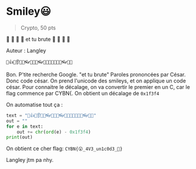 # Smiley😃
> Crypto, 50 pts
> 
🤣 🤣 🤣 🤣 et tu brute 🤣 🤣 🤣 🤣
>
Auteur : Langley

`🐷👍🐶👂👯𾨢👓🐨👊🐧👓👩👢🐥👗🐤👘🐧👓𾷢👱`

Bon.
P'tite recherche Google.
"et tu brute"
Paroles prononcées par César.
Donc code césar.
On prend l'unicode des smileys, et on applique un code césar.
Pour connaitre le décalage, on va convertir le premier en un C, car le flag commence par CYBN{.
On obtient un décalage de `0x1f3f4`

On automatise tout ça :

```py
text = "🐷👍🐶👂👯𾨢👓🐨👊🐧👓👩👢🐥👗🐤👘🐧👓𾷢👱"  
out = ""  
for e in text:  
    out += chr(ord(e) - 0x1f3f4)  
print(out)
```

On obtient ce cher
flag: `CYBN{😮_4V3_un1c0d3_🧮}`

Langley jtm pa
nhy.